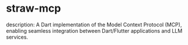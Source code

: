 # straw-mcp
description: A Dart implementation of the Model Context Protocol (MCP), enabling seamless integration between Dart/Flutter applications and LLM services.
